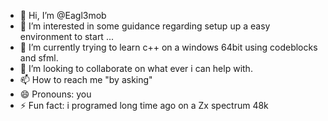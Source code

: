 - 👋 Hi, I’m @Eagl3mob
- 👀 I’m interested in some guidance regarding setup up a easy environment to start ... 
- 🌱 I’m currently trying to learn c++ on a windows 64bit using codeblocks and sfml. 
- 💞️ I’m looking to collaborate on what ever i can help with.
- 📫 How to reach me "by asking"
- 😄 Pronouns: you
- ⚡ Fun fact: i programed long time ago on a Zx spectrum 48k

<!---
Eagl3mob/Eagl3mob is a ✨ special ✨ repository because its `README.md` (this file) appears on your GitHub profile.
You can click the Preview link to take a look at your changes.
--->
